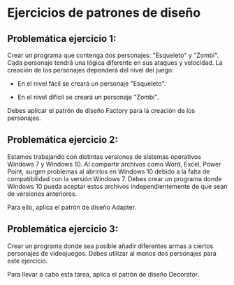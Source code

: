# Ejercicios de patrones de diseño

## Problemática ejercicio 1:
Crear un programa que contenga dos personajes: "Esqueleto" y "Zombi". Cada personaje tendrá una lógica diferente en sus ataques y velocidad. La creación de los personajes dependerá del nivel del juego:

- En el nivel fácil se creará un personaje "Esqueleto".

- En el nivel difícil se creará un personaje "Zombi".

Debes aplicar el patrón de diseño Factory para la creación de los personajes.

## Problemática ejercicio 2:
Estamos trabajando con distintas versiones de sistemas operativos Windows 7 y Windows 10. Al compartir archivos como Word, Excel, Power Point, surgen problemas al abrirlos en Windows 10 debido a la falta 
de compatibilidad con la versión Windows 7. Debes crear un programa donde Windows 10 pueda aceptar estos archivos independientemente de que sean de versiones anteriores.

Para ello, aplica el patrón de diseño Adapter.

## Problemática ejercicio 3:
Crear un programa donde sea posible añadir diferentes armas a ciertos personajes de videojuegos. Debes utilizar al menos dos personajes para este ejercicio.

Para llevar a cabo esta tarea, aplica el patrón de diseño Decorator.

